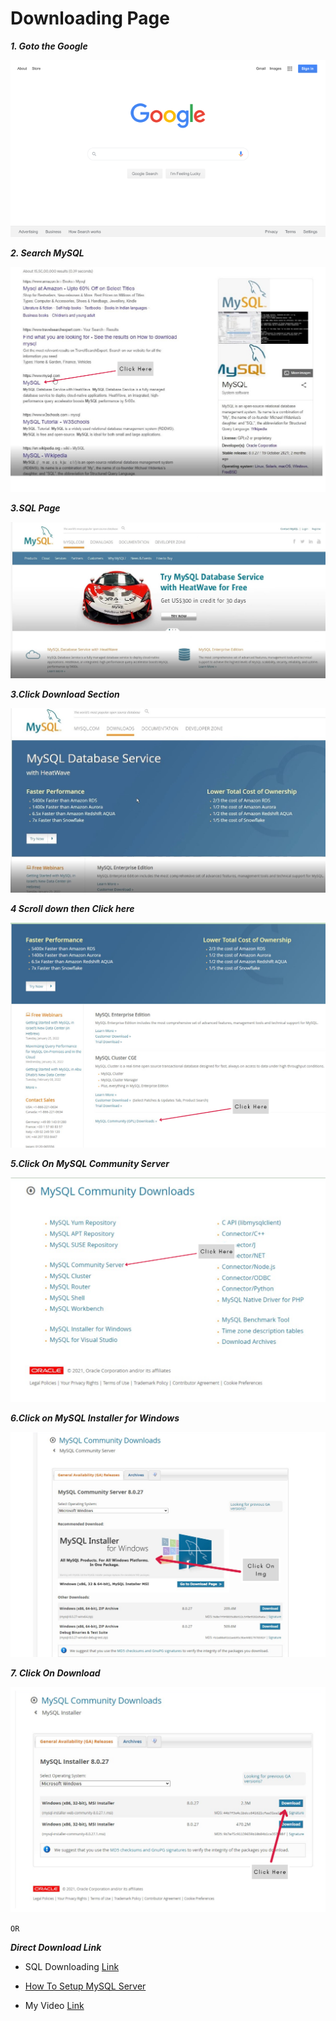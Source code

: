 # Downloading Page
***1. Goto the Google***

![Open Google](../Img/google.png)

***2. Search MySQL***

![Search MySQL](../Img/sql1.png)

***3.SQL Page***

![MySQL Page](../Img/mysql2.jpg)

***3.Click Download Section***

![MySQL Download Section](../Img/mysql3.jpg)

***4 Scroll down then Click here***

![MySQL Community (GPL)](../Img/mysql4.png)

***5.Click On MySQL Community Server***

![MySQL Community Server](../Img/mysql5.png)

***6.Click on MySQL Installer for Windows***

![MySQL Community Server](../Img/mysql6.png)

***7. Click On Download***

![MySQL Community Server](../Img/mysql7.png)

`OR`

***Direct Download Link***

+ SQL Downloading  [Link](https://dev.mysql.com/downloads/windows/installer/8.0.html) 

+ [How To Setup MySQL Server](../SQL/Setup.md)

+ My Video [Link]()

